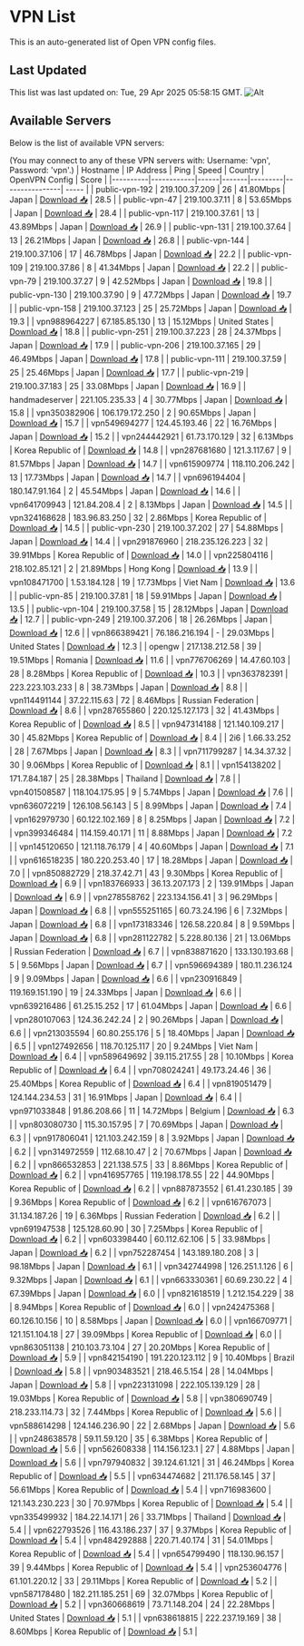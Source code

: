 # VPN List

This is an auto-generated list of Open VPN config files.

## Last Updated

This list was last updated on: Tue, 29 Apr 2025 05:58:15 GMT.
![Alt](https://repobeats.axiom.co/api/embed/186b98318ef1479477931607c1ad7d823f12451f.svg "Repobeats analytics image")

## Available Servers

Below is the list of available VPN servers:

(You may connect to any of these VPN servers with: Username: 'vpn', Password: 'vpn'.)
| Hostname | IP Address | Ping | Speed | Country | OpenVPN Config | Score |
|----------|------------|------|-------|---------|----------------| ----- |
| public-vpn-192 | 219.100.37.209 | 26 | 41.80Mbps | Japan | [Download 📥](./configs/server_0_JP.ovpn) | 28.5 |
| public-vpn-47 | 219.100.37.11 | 8 | 53.65Mbps | Japan | [Download 📥](./configs/server_1_JP.ovpn) | 28.4 |
| public-vpn-117 | 219.100.37.61 | 13 | 43.89Mbps | Japan | [Download 📥](./configs/server_2_JP.ovpn) | 26.9 |
| public-vpn-131 | 219.100.37.64 | 13 | 26.21Mbps | Japan | [Download 📥](./configs/server_3_JP.ovpn) | 26.8 |
| public-vpn-144 | 219.100.37.106 | 17 | 46.78Mbps | Japan | [Download 📥](./configs/server_4_JP.ovpn) | 22.2 |
| public-vpn-109 | 219.100.37.86 | 8 | 41.34Mbps | Japan | [Download 📥](./configs/server_5_JP.ovpn) | 22.2 |
| public-vpn-79 | 219.100.37.27 | 9 | 42.52Mbps | Japan | [Download 📥](./configs/server_6_JP.ovpn) | 19.8 |
| public-vpn-130 | 219.100.37.90 | 9 | 47.72Mbps | Japan | [Download 📥](./configs/server_7_JP.ovpn) | 19.7 |
| public-vpn-158 | 219.100.37.123 | 25 | 25.72Mbps | Japan | [Download 📥](./configs/server_8_JP.ovpn) | 19.3 |
| vpn988964227 | 67.185.85.130 | 13 | 15.12Mbps | United States | [Download 📥](./configs/server_9_US.ovpn) | 18.8 |
| public-vpn-251 | 219.100.37.223 | 28 | 24.37Mbps | Japan | [Download 📥](./configs/server_10_JP.ovpn) | 17.9 |
| public-vpn-206 | 219.100.37.165 | 29 | 46.49Mbps | Japan | [Download 📥](./configs/server_11_JP.ovpn) | 17.8 |
| public-vpn-111 | 219.100.37.59 | 25 | 25.46Mbps | Japan | [Download 📥](./configs/server_12_JP.ovpn) | 17.7 |
| public-vpn-219 | 219.100.37.183 | 25 | 33.08Mbps | Japan | [Download 📥](./configs/server_13_JP.ovpn) | 16.9 |
| handmadeserver | 221.105.235.33 | 4 | 30.77Mbps | Japan | [Download 📥](./configs/server_14_JP.ovpn) | 15.8 |
| vpn350382906 | 106.179.172.250 | 2 | 90.65Mbps | Japan | [Download 📥](./configs/server_15_JP.ovpn) | 15.7 |
| vpn549694277 | 124.45.193.46 | 22 | 16.76Mbps | Japan | [Download 📥](./configs/server_16_JP.ovpn) | 15.2 |
| vpn244442921 | 61.73.170.129 | 32 | 6.13Mbps | Korea Republic of | [Download 📥](./configs/server_17_KR.ovpn) | 14.8 |
| vpn287681680 | 121.3.117.67 | 9 | 81.57Mbps | Japan | [Download 📥](./configs/server_18_JP.ovpn) | 14.7 |
| vpn615909774 | 118.110.206.242 | 13 | 17.73Mbps | Japan | [Download 📥](./configs/server_19_JP.ovpn) | 14.7 |
| vpn696194404 | 180.147.91.164 | 2 | 45.54Mbps | Japan | [Download 📥](./configs/server_20_JP.ovpn) | 14.6 |
| vpn641709943 | 121.84.208.4 | 2 | 8.13Mbps | Japan | [Download 📥](./configs/server_21_JP.ovpn) | 14.5 |
| vpn324168628 | 183.96.83.250 | 32 | 2.86Mbps | Korea Republic of | [Download 📥](./configs/server_22_KR.ovpn) | 14.5 |
| public-vpn-230 | 219.100.37.202 | 27 | 54.88Mbps | Japan | [Download 📥](./configs/server_23_JP.ovpn) | 14.4 |
| vpn291876960 | 218.235.126.223 | 32 | 39.91Mbps | Korea Republic of | [Download 📥](./configs/server_24_KR.ovpn) | 14.0 |
| vpn225804116 | 218.102.85.121 | 2 | 21.89Mbps | Hong Kong | [Download 📥](./configs/server_25_HK.ovpn) | 13.9 |
| vpn108471700 | 1.53.184.128 | 19 | 17.73Mbps | Viet Nam | [Download 📥](./configs/server_26_VN.ovpn) | 13.6 |
| public-vpn-85 | 219.100.37.81 | 18 | 59.91Mbps | Japan | [Download 📥](./configs/server_27_JP.ovpn) | 13.5 |
| public-vpn-104 | 219.100.37.58 | 15 | 28.12Mbps | Japan | [Download 📥](./configs/server_28_JP.ovpn) | 12.7 |
| public-vpn-249 | 219.100.37.206 | 18 | 26.26Mbps | Japan | [Download 📥](./configs/server_29_JP.ovpn) | 12.6 |
| vpn866389421 | 76.186.216.194 | - | 29.03Mbps | United States | [Download 📥](./configs/server_30_US.ovpn) | 12.3 |
| opengw | 217.138.212.58 | 39 | 19.51Mbps | Romania | [Download 📥](./configs/server_31_RO.ovpn) | 11.6 |
| vpn776706269 | 14.47.60.103 | 28 | 8.28Mbps | Korea Republic of | [Download 📥](./configs/server_32_KR.ovpn) | 10.3 |
| vpn363782391 | 223.223.103.233 | 8 | 38.73Mbps | Japan | [Download 📥](./configs/server_33_JP.ovpn) | 8.8 |
| vpn114491144 | 37.22.115.63 | 72 | 8.46Mbps | Russian Federation | [Download 📥](./configs/server_34_RU.ovpn) | 8.6 |
| vpn287655860 | 220.125.127.173 | 32 | 41.43Mbps | Korea Republic of | [Download 📥](./configs/server_35_KR.ovpn) | 8.5 |
| vpn947314188 | 121.140.109.217 | 30 | 45.82Mbps | Korea Republic of | [Download 📥](./configs/server_36_KR.ovpn) | 8.4 |
| 2i6 | 1.66.33.252 | 28 | 7.67Mbps | Japan | [Download 📥](./configs/server_37_JP.ovpn) | 8.3 |
| vpn711799287 | 14.34.37.32 | 30 | 9.06Mbps | Korea Republic of | [Download 📥](./configs/server_38_KR.ovpn) | 8.1 |
| vpn154138202 | 171.7.84.187 | 25 | 28.38Mbps | Thailand | [Download 📥](./configs/server_39_TH.ovpn) | 7.8 |
| vpn401508587 | 118.104.175.95 | 9 | 5.74Mbps | Japan | [Download 📥](./configs/server_40_JP.ovpn) | 7.6 |
| vpn636072219 | 126.108.56.143 | 5 | 8.99Mbps | Japan | [Download 📥](./configs/server_41_JP.ovpn) | 7.4 |
| vpn162979730 | 60.122.102.169 | 8 | 8.25Mbps | Japan | [Download 📥](./configs/server_42_JP.ovpn) | 7.2 |
| vpn399346484 | 114.159.40.171 | 11 | 8.88Mbps | Japan | [Download 📥](./configs/server_43_JP.ovpn) | 7.2 |
| vpn145120650 | 121.118.76.179 | 4 | 40.60Mbps | Japan | [Download 📥](./configs/server_44_JP.ovpn) | 7.1 |
| vpn616518235 | 180.220.253.40 | 17 | 18.28Mbps | Japan | [Download 📥](./configs/server_45_JP.ovpn) | 7.0 |
| vpn850882729 | 218.37.42.71 | 43 | 9.30Mbps | Korea Republic of | [Download 📥](./configs/server_46_KR.ovpn) | 6.9 |
| vpn183766933 | 36.13.207.173 | 2 | 139.91Mbps | Japan | [Download 📥](./configs/server_47_JP.ovpn) | 6.9 |
| vpn278558762 | 223.134.156.41 | 3 | 96.29Mbps | Japan | [Download 📥](./configs/server_48_JP.ovpn) | 6.8 |
| vpn555251165 | 60.73.24.196 | 6 | 7.32Mbps | Japan | [Download 📥](./configs/server_49_JP.ovpn) | 6.8 |
| vpn173183346 | 126.58.220.84 | 8 | 9.59Mbps | Japan | [Download 📥](./configs/server_50_JP.ovpn) | 6.8 |
| vpn281122782 | 5.228.80.136 | 21 | 13.06Mbps | Russian Federation | [Download 📥](./configs/server_51_RU.ovpn) | 6.7 |
| vpn838871620 | 133.130.193.68 | 5 | 9.56Mbps | Japan | [Download 📥](./configs/server_52_JP.ovpn) | 6.7 |
| vpn596694389 | 180.11.236.124 | 9 | 9.09Mbps | Japan | [Download 📥](./configs/server_53_JP.ovpn) | 6.6 |
| vpn230916849 | 119.169.151.190 | 19 | 24.33Mbps | Japan | [Download 📥](./configs/server_54_JP.ovpn) | 6.6 |
| vpn639216486 | 61.25.15.252 | 17 | 61.04Mbps | Japan | [Download 📥](./configs/server_55_JP.ovpn) | 6.6 |
| vpn280107063 | 124.36.242.24 | 2 | 90.26Mbps | Japan | [Download 📥](./configs/server_56_JP.ovpn) | 6.6 |
| vpn213035594 | 60.80.255.176 | 5 | 18.40Mbps | Japan | [Download 📥](./configs/server_57_JP.ovpn) | 6.5 |
| vpn127492656 | 118.70.125.117 | 20 | 9.24Mbps | Viet Nam | [Download 📥](./configs/server_58_VN.ovpn) | 6.4 |
| vpn589649692 | 39.115.217.55 | 28 | 10.10Mbps | Korea Republic of | [Download 📥](./configs/server_59_KR.ovpn) | 6.4 |
| vpn708024241 | 49.173.24.46 | 36 | 25.40Mbps | Korea Republic of | [Download 📥](./configs/server_60_KR.ovpn) | 6.4 |
| vpn819051479 | 124.144.234.53 | 31 | 16.91Mbps | Japan | [Download 📥](./configs/server_61_JP.ovpn) | 6.4 |
| vpn971033848 | 91.86.208.66 | 11 | 14.72Mbps | Belgium | [Download 📥](./configs/server_62_BE.ovpn) | 6.3 |
| vpn803080730 | 115.30.157.95 | 7 | 70.69Mbps | Japan | [Download 📥](./configs/server_63_JP.ovpn) | 6.3 |
| vpn917806041 | 121.103.242.159 | 8 | 3.92Mbps | Japan | [Download 📥](./configs/server_64_JP.ovpn) | 6.2 |
| vpn314972559 | 112.68.10.47 | 2 | 70.67Mbps | Japan | [Download 📥](./configs/server_65_JP.ovpn) | 6.2 |
| vpn866532853 | 221.138.57.5 | 33 | 8.86Mbps | Korea Republic of | [Download 📥](./configs/server_66_KR.ovpn) | 6.2 |
| vpn416957765 | 119.198.178.55 | 22 | 44.90Mbps | Korea Republic of | [Download 📥](./configs/server_67_KR.ovpn) | 6.2 |
| vpn887873552 | 61.41.230.185 | 39 | 9.36Mbps | Korea Republic of | [Download 📥](./configs/server_68_KR.ovpn) | 6.2 |
| vpn616767073 | 31.134.187.26 | 19 | 6.36Mbps | Russian Federation | [Download 📥](./configs/server_69_RU.ovpn) | 6.2 |
| vpn691947538 | 125.128.60.90 | 30 | 7.25Mbps | Korea Republic of | [Download 📥](./configs/server_70_KR.ovpn) | 6.2 |
| vpn603398440 | 60.112.62.106 | 5 | 33.98Mbps | Japan | [Download 📥](./configs/server_71_JP.ovpn) | 6.2 |
| vpn752287454 | 143.189.180.208 | 3 | 98.18Mbps | Japan | [Download 📥](./configs/server_72_JP.ovpn) | 6.1 |
| vpn342744998 | 126.251.1.126 | 6 | 9.32Mbps | Japan | [Download 📥](./configs/server_73_JP.ovpn) | 6.1 |
| vpn663330361 | 60.69.230.22 | 4 | 67.39Mbps | Japan | [Download 📥](./configs/server_74_JP.ovpn) | 6.0 |
| vpn821618519 | 1.212.154.229 | 38 | 8.94Mbps | Korea Republic of | [Download 📥](./configs/server_75_KR.ovpn) | 6.0 |
| vpn242475368 | 60.126.10.156 | 10 | 8.58Mbps | Japan | [Download 📥](./configs/server_76_JP.ovpn) | 6.0 |
| vpn166709771 | 121.151.104.18 | 27 | 39.09Mbps | Korea Republic of | [Download 📥](./configs/server_77_KR.ovpn) | 6.0 |
| vpn863051138 | 210.103.73.104 | 27 | 20.20Mbps | Korea Republic of | [Download 📥](./configs/server_78_KR.ovpn) | 5.9 |
| vpn842154190 | 191.220.123.112 | 9 | 10.40Mbps | Brazil | [Download 📥](./configs/server_79_BR.ovpn) | 5.8 |
| vpn903483521 | 218.46.5.154 | 28 | 14.04Mbps | Japan | [Download 📥](./configs/server_80_JP.ovpn) | 5.8 |
| vpn223131098 | 222.105.139.129 | 28 | 19.03Mbps | Korea Republic of | [Download 📥](./configs/server_81_KR.ovpn) | 5.8 |
| vpn380690749 | 218.233.114.73 | 32 | 7.44Mbps | Korea Republic of | [Download 📥](./configs/server_82_KR.ovpn) | 5.6 |
| vpn588614298 | 124.146.236.90 | 22 | 2.68Mbps | Japan | [Download 📥](./configs/server_83_JP.ovpn) | 5.6 |
| vpn248638578 | 59.11.59.120 | 35 | 6.38Mbps | Korea Republic of | [Download 📥](./configs/server_84_KR.ovpn) | 5.6 |
| vpn562608338 | 114.156.123.1 | 27 | 4.88Mbps | Japan | [Download 📥](./configs/server_85_JP.ovpn) | 5.6 |
| vpn797940832 | 39.124.61.121 | 31 | 46.24Mbps | Korea Republic of | [Download 📥](./configs/server_86_KR.ovpn) | 5.5 |
| vpn634474682 | 211.176.58.145 | 37 | 56.61Mbps | Korea Republic of | [Download 📥](./configs/server_87_KR.ovpn) | 5.4 |
| vpn716983600 | 121.143.230.223 | 30 | 70.97Mbps | Korea Republic of | [Download 📥](./configs/server_88_KR.ovpn) | 5.4 |
| vpn335499932 | 184.22.14.171 | 26 | 33.71Mbps | Thailand | [Download 📥](./configs/server_89_TH.ovpn) | 5.4 |
| vpn622793526 | 116.43.186.237 | 37 | 9.37Mbps | Korea Republic of | [Download 📥](./configs/server_90_KR.ovpn) | 5.4 |
| vpn484292888 | 220.71.40.174 | 31 | 54.01Mbps | Korea Republic of | [Download 📥](./configs/server_91_KR.ovpn) | 5.4 |
| vpn654799490 | 118.130.96.157 | 39 | 9.44Mbps | Korea Republic of | [Download 📥](./configs/server_92_KR.ovpn) | 5.4 |
| vpn253604776 | 61.101.220.12 | 33 | 29.11Mbps | Korea Republic of | [Download 📥](./configs/server_93_KR.ovpn) | 5.2 |
| vpn587178480 | 182.211.185.251 | 69 | 32.07Mbps | Korea Republic of | [Download 📥](./configs/server_94_KR.ovpn) | 5.2 |
| vpn360668619 | 73.71.148.204 | 24 | 22.28Mbps | United States | [Download 📥](./configs/server_95_US.ovpn) | 5.1 |
| vpn638618815 | 222.237.19.169 | 38 | 8.60Mbps | Korea Republic of | [Download 📥](./configs/server_96_KR.ovpn) | 5.1 |
